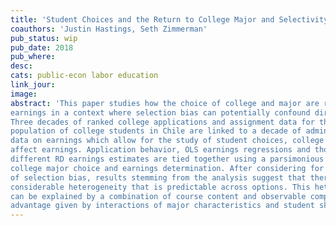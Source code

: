 ```yaml
---
title: 'Student Choices and the Return to College Major and Selectivity'
coauthors: 'Justin Hastings, Seth Zimmerman'
pub_status: wip
pub_date: 2018
pub_where: 
desc:
cats: public-econ labor education
link_jour:
image:
abstract: 'This paper studies how the choice of college and major are related to life cycle
earnings in a context where selection bias can potentially confound direct measurement.
Three decades of ranked college applications and assignment data for the
population of college students in Chile are linked to a decade of administrative tax
data on earnings which allow for the study of student choices, college and major
affect earnings. Application behavior, OLS earnings regressions and thousands of
different RD earnings estimates are tied together using a parsimonious model of
college major choice and earnings determination. After considering for the presence
of selection bias, results stemming from the analysis suggest that there is
considerable heterogeneity that is predictable across options. This heterogeneity
can be explained by a combination of course content and observable comparative
advantage given by interactions of major characteristics and student skills.'
---
```

